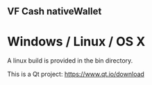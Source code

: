 ## VF Cash nativeWallet
# Windows / Linux / OS X
A linux build is provided in the bin directory.

This is a Qt project:
https://www.qt.io/download
